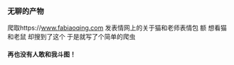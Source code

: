 ### 无聊的产物
爬取https://www.fabiaoqing.com 发表情网上的关于猫和老师表情包 额 想看猫和老鼠 却搜到了这个 于是就写了个简单的爬虫 
#### 再也没有人敢和我斗图！